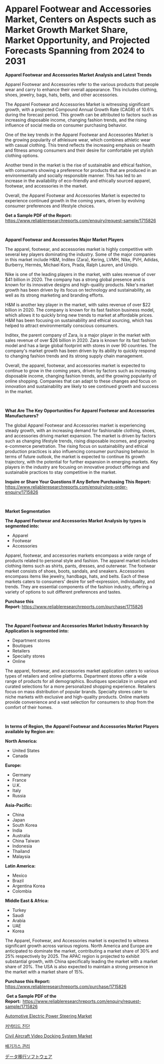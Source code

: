 <p><h1>Apparel Footwear and Accessories Market, Centers on Aspects such as Market Growth Market Share, Market Opportunity, and Projected Forecasts Spanning from 2024 to 2031</h1></p><p><strong>Apparel Footwear and Accessories Market Analysis and Latest Trends</strong></p>
<p><p>Apparel Footwear and Accessories refer to the various products that people wear and carry to enhance their overall appearance. This includes clothing, shoes, jewelry, bags, hats, belts, and other accessories.</p><p>The Apparel Footwear and Accessories Market is witnessing significant growth, with a projected Compound Annual Growth Rate (CAGR) of 10.6% during the forecast period. This growth can be attributed to factors such as increasing disposable income, changing fashion trends, and the rising influence of social media on consumer purchasing behavior.</p><p>One of the key trends in the Apparel Footwear and Accessories Market is the growing popularity of athleisure wear, which combines athletic wear with casual clothing. This trend reflects the increasing emphasis on health and fitness among consumers and their desire for comfortable yet stylish clothing options.</p><p>Another trend in the market is the rise of sustainable and ethical fashion, with consumers showing a preference for products that are produced in an environmentally and socially responsible manner. This has led to an increase in the availability of eco-friendly and ethically sourced apparel, footwear, and accessories in the market.</p><p>Overall, the Apparel Footwear and Accessories Market is expected to experience continued growth in the coming years, driven by evolving consumer preferences and lifestyle choices.</p></p>
<p><strong>Get a Sample PDF of the Report:&nbsp;</strong> <a href="https://www.reliableresearchreports.com/enquiry/request-sample/1715826">https://www.reliableresearchreports.com/enquiry/request-sample/1715826</a></p>
<p>&nbsp;</p>
<p><strong>Apparel Footwear and Accessories Major Market Players</strong></p>
<p><p>The apparel, footwear, and accessories market is highly competitive with several key players dominating the industry. Some of the major companies in this market include H&M, Inditex (Zara), Kering, LVMH, Nike, PVH, Adidas, Burberry, Hermès, Michael Kors, Prada, Ralph Lauren, and Uniqlo.</p><p>Nike is one of the leading players in the market, with sales revenue of over $41 billion in 2020. The company has a strong global presence and is known for its innovative designs and high-quality products. Nike's market growth has been driven by its focus on technology and sustainability, as well as its strong marketing and branding efforts.</p><p>H&M is another key player in the market, with sales revenue of over $22 billion in 2020. The company is known for its fast fashion business model, which allows it to quickly bring new trends to market at affordable prices. H&M has been focusing on sustainability and ethical sourcing, which has helped to attract environmentally conscious consumers.</p><p>Inditex, the parent company of Zara, is a major player in the market with sales revenue of over $26 billion in 2020. Zara is known for its fast fashion model and has a large global footprint with stores in over 90 countries. The company's market growth has been driven by its ability to quickly respond to changing fashion trends and its strong supply chain management.</p><p>Overall, the apparel, footwear, and accessories market is expected to continue to grow in the coming years, driven by factors such as increasing disposable income, changing fashion trends, and the growing popularity of online shopping. Companies that can adapt to these changes and focus on innovation and sustainability are likely to see continued growth and success in the market.</p></p>
<p>&nbsp;</p>
<p><strong>What Are The Key Opportunities For Apparel Footwear and Accessories Manufacturers?</strong></p>
<p><p>The global Apparel Footwear and Accessories market is experiencing steady growth, with an increasing demand for fashionable clothing, shoes, and accessories driving market expansion. The market is driven by factors such as changing lifestyle trends, rising disposable incomes, and growing e-commerce penetration. The rising focus on sustainability and ethical production practices is also influencing consumer purchasing behavior. In terms of future outlook, the market is expected to continue its growth trajectory, with the potential for further expansion in emerging markets. Key players in the industry are focusing on innovative product offerings and sustainable practices to stay competitive in the market.</p></p>
<p><strong>Inquire or Share Your Questions If Any Before Purchasing This Report:</strong> <a href="https://www.reliableresearchreports.com/enquiry/pre-order-enquiry/1715826">https://www.reliableresearchreports.com/enquiry/pre-order-enquiry/1715826</a></p>
<p>&nbsp;</p>
<p><strong>Market Segmentation</strong></p>
<p><strong>The Apparel Footwear and Accessories Market Analysis by types is segmented into:</strong></p>
<p><ul><li>Apparel</li><li>Footwear</li><li>Accessories</li></ul></p>
<p><p>Apparel, footwear, and accessories markets encompass a wide range of products related to personal style and fashion. The apparel market includes clothing items such as shirts, pants, dresses, and outerwear. The footwear market consists of shoes, boots, sandals, and sneakers. Accessories encompass items like jewelry, handbags, hats, and belts. Each of these markets caters to consumers' desire for self-expression, individuality, and trends. They are essential components of the fashion industry, offering a variety of options to suit different preferences and tastes.</p></p>
<p><strong>Purchase this Report:&nbsp;</strong><a href="https://www.reliableresearchreports.com/purchase/1715826">https://www.reliableresearchreports.com/purchase/1715826</a></p>
<p>&nbsp;</p>
<p><strong>The Apparel Footwear and Accessories Market Industry Research by Application is segmented into:</strong></p>
<p><ul><li>Department stores</li><li>Boutiques</li><li>Retailers</li><li>Specialty stores</li><li>Online</li></ul></p>
<p><p>The apparel, footwear, and accessories market application caters to various types of retailers and online platforms. Department stores offer a wide range of products for all demographics. Boutiques specialize in unique and curated selections for a more personalized shopping experience. Retailers focus on mass distribution of popular brands. Specialty stores cater to niche markets with exclusive and high-quality products. Online markets provide convenience and a vast selection for consumers to shop from the comfort of their homes.</p></p>
<p>&nbsp;</p>
<p><strong>In terms of Region, the Apparel Footwear and Accessories Market Players available by Region are:</strong></p>
<p>
    <p> <strong> North America: </strong>
        <ul>
            <li>United States</li>
            <li>Canada</li>
        </ul>
        </p> 
    <p> <strong> Europe: </strong>
        <ul>
            <li>Germany</li>
            <li>France</li>
            <li>U.K.</li>
            <li>Italy</li>
            <li>Russia</li>
        </ul>
        </p> 
    <p> <strong> Asia-Pacific: </strong>
        <ul>
            <li>China</li>
            <li>Japan</li>
            <li>South Korea</li>
            <li>India</li>
            <li>Australia</li>
            <li>China Taiwan</li>
            <li>Indonesia</li>
            <li>Thailand</li>
            <li>Malaysia</li>
        </ul>
        </p> 
    <p> <strong> Latin America: </strong>
        <ul>
            <li>Mexico</li>
            <li>Brazil</li>
            <li>Argentina Korea</li>
            <li>Colombia</li>
        </ul>
        </p> 
    <p> <strong> Middle East & Africa: </strong>
        <ul>
            <li>Turkey</li>
            <li>Saudi</li>
            <li>Arabia</li>
            <li>UAE</li>
            <li>Korea</li>
        </ul>
    </p>
    </p>
<p><p>The Apparel, Footwear, and Accessories market is expected to witness significant growth across various regions. North America and Europe are anticipated to dominate the market, contributing a market share of 30% and 25% respectively by 2025. The APAC region is projected to exhibit substantial growth, with China specifically leading the market with a market share of 20%. The USA is also expected to maintain a strong presence in the market with a market share of 15%.</p></p>
<p><strong>Purchase this Report: </strong><a href="https://www.reliableresearchreports.com/purchase/1715826">https://www.reliableresearchreports.com/purchase/1715826</a></p>
<p>&nbsp;<strong>Get a Sample PDF of the Report:&nbsp;&nbsp;</strong><a href="https://www.reliableresearchreports.com/enquiry/request-sample/1715826">https://www.reliableresearchreports.com/enquiry/request-sample/1715826</a></p>
<p><strong></strong></p>
<p><p><a href="https://view.publitas.com/reportprime-1/automotive-electric-power-steering-market-provides-a-comprehensive-analysis-including-a-macro-overview-of-the-market-as-well-as-micro-details-such-as-market-size-and-competitive-landscape/">Automotive Electric Power Steering Market</a></p><p><a href="https://medium.com/@stephenarmstrong52/%EC%97%B0%EA%B2%B0%EB%90%9C-%EC%A7%84%EB%8B%A8-%EC%8B%9C%EC%9E%A5-%EC%A0%84%EB%A7%9D-%EC%82%B0%EC%97%85-%EA%B0%9C%EC%9A%94-%EB%B0%8F-%EC%98%88%EC%B8%A1-2024%EB%85%84%EB%B6%80%ED%84%B0-2031%EB%85%84%EA%B9%8C%EC%A7%80-628133479b4d">커넥티드 진단</a></p><p><a href="https://glittery-fuchsia-86a.notion.site/Insights-into-Civil-Aircraft-Video-Docking-System-Market-Size-Analysing-Market-Share-Trends-and-G-f80304daf4fa4866a08b6e08483ed627">Civil Aircraft Video Docking System Market</a></p><p><a href="https://medium.com/@stephenarmstrong52/%EB%B0%B0%EC%B6%9C-%EA%B4%80%EB%A6%AC-%EC%8B%9C%EC%9E%A5-%EC%8B%9C%EC%9E%A5-cagr-%EC%8B%9C%EC%9E%A5-%ED%8A%B8%EB%A0%8C%EB%93%9C-%EB%B0%8F-%EC%84%B1%EC%9E%A5-%EC%A0%84%EB%9E%B5%EC%97%90-%EB%8C%80%ED%95%9C-%ED%86%B5%EC%B0%B0%EB%A0%A5-baca7d635659">배기가스 관리</a></p><p><a href="https://medium.com/@marlonblick/%E3%83%87%E3%83%BC%E3%82%BF%E7%A7%BB%E8%A1%8C%E3%82%BD%E3%83%95%E3%83%88%E3%82%A6%E3%82%A7%E3%82%A2%E5%B8%82%E5%A0%B4%E3%81%AF-%E5%B8%82%E5%A0%B4%E3%82%B7%E3%82%A7%E3%82%A2-%E5%B8%82%E5%A0%B4%E3%83%88%E3%83%AC%E3%83%B3%E3%83%89-%E5%B8%82%E5%A0%B4%E6%88%90%E9%95%B7%E3%81%AB%E9%96%A2%E3%81%99%E3%82%8B%E6%83%85%E5%A0%B1%E3%82%92%E6%8F%90%E4%BE%9B%E3%81%97%E3%81%BE%E3%81%99-b2a834b1ff5a">データ移行ソフトウェア</a></p></p>